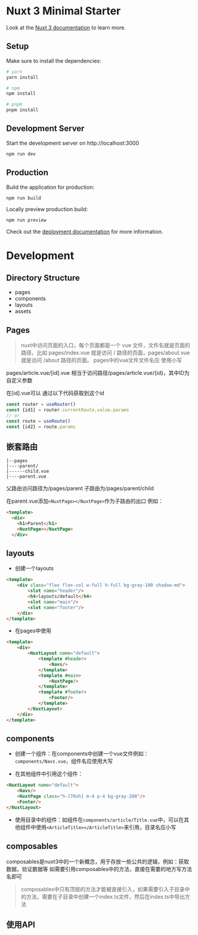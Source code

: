 # Nuxt 3 Minimal Starter

Look at the [Nuxt 3 documentation](https://nuxt.com/docs/getting-started/introduction) to learn more.

## Setup

Make sure to install the dependencies:

```bash
# yarn
yarn install

# npm
npm install

# pnpm
pnpm install
```

## Development Server

Start the development server on http://localhost:3000

```bash
npm run dev
```

## Production

Build the application for production:

```bash
npm run build
```

Locally preview production build:

```bash
npm run preview
```

Check out the [deployment documentation](https://nuxt.com/docs/getting-started/deployment) for more information.

# Development
## Directory Structure
- pages
- components
- layouts
- assets
## Pages
> nuxt中访问页面的入口，每个页面都是一个 vue 文件，文件名就是页面的路径，比如 pages/index.vue 就是访问 / 路径的页面，pages/about.vue 就是访问 /about 路径的页面。
pages中的vue文件文件名应 使用小写

pages/article.vue/[id].vue
相当于访问路径/pages/article.vue/{id}，其中ID为自定义参数

在[id].vue可以 通过以下代码获取到这个id
```typescript
const router = useRouter()
const {id1} = router.currentRoute.value.params
// or
const route = useRoute()
const {id2} = route.params
```

## 嵌套路由
```
|--pages
|----parent/
|------child.vue
|----parent.vue
```

父路由访问路径为/pages/parent
子路由为/pages/parent/child

在parent.vue添加`<NuxtPage></NuxtPage>`作为子路由的出口
例如：
```html
<template>
  <div>
    <h1>Parent</h1>
    <NuxtPage></NuxtPage>
  </div>
```
## layouts
- 创建一个layouts
```html
<template>
	<div class="flex flex-col w-full h-full bg-gray-100 shadow-md">
		<slot name="header"/>
		<h4>layouts/default</h4>
		<slot name="main"/>
		<slot name="footer"/>
	</div>
</template>
```

- 在pages中使用
```html
<template>
	<div>
		<NuxtLayout name="default">
			<template #header>
				<Navs/>
			</template>
			<template #main>
				<NuxtPage/>
			</template>
			<template #footer>
				<Footer/>
			</template>
		</NuxtLayout>
	</div>
</template>
```

## components
- 创建一个组件：在components中创建一个vue文件例如：`components/Navs.vue`，组件名应使用大写

- 在其他组件中引用这个组件：
```html
<NuxtLayout name="default">
    <Navs/>
    <NuxtPage class="h-[70vh] m-4 p-4 bg-gray-200"/>
    <Footer/>
</NuxtLayout>
```

- 使用目录中的组件：如组件在`components/article/Title.vue`中，可以在其他组件中使用`<ArticleTitle></ArticleTitle>`来引用，目录名应小写

## composables
composables是nuxt3中的一个新概念，用于存放一些公共的逻辑，例如：获取数据，验证数据等
如需要引用composables中的方法，直接在需要的地方写方法名即可

> composables中只有顶层的方法才能被直接引入，如果需要引入子目录中的方法，需要在子目录中创建一个index.ts文件，然后在index.ts中导出方法

## 使用API


